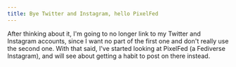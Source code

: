 ```yaml
---
title: Bye Twitter and Instagram, hello PixelFed
---
```


After thinking about it, I'm going to no longer link to my Twitter and Instagram accounts, since I want no part of the first one and don't really use the second one. With that said, I've started looking at PixelFed (a Fediverse Instagram), and will see about getting a habit to post on there instead.